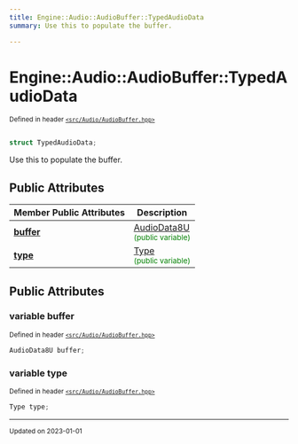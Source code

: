 ```yaml
---
title: Engine::Audio::AudioBuffer::TypedAudioData
summary: Use this to populate the buffer. 

---
```


# Engine::Audio::AudioBuffer::TypedAudioData

<sup>Defined in header [`<src/Audio/AudioBuffer.hpp>`](/files/AudioBuffer_8hpp.md#file-audiobuffer.hpp)</sup>



```cpp

struct TypedAudioData;
```

Use this to populate the buffer. 


## Public Attributes

| Member Public Attributes| Description    |
| -------------- | -------------- |
| **[buffer](/classes/structEngine_1_1Audio_1_1AudioBuffer_1_1TypedAudioData.md#variable-buffer)** | [AudioData8U](/classes/classEngine_1_1Audio_1_1AudioBuffer.md#typedef-audiodata8u)<br> <sup><span style="color:green">(public variable)</span></sup> |
| **[type](/classes/structEngine_1_1Audio_1_1AudioBuffer_1_1TypedAudioData.md#variable-type)** | [Type](/classes/classEngine_1_1Audio_1_1AudioBuffer.md#enum-type)<br> <sup><span style="color:green">(public variable)</span></sup> |





## Public Attributes

### variable buffer

<sup>Defined in header [`<src/Audio/AudioBuffer.hpp>`](/files/AudioBuffer_8hpp.md#file-audiobuffer.hpp)</sup>
```cpp
AudioData8U buffer;
```


### variable type

<sup>Defined in header [`<src/Audio/AudioBuffer.hpp>`](/files/AudioBuffer_8hpp.md#file-audiobuffer.hpp)</sup>
```cpp
Type type;
```


-------------------------------

<sub>Updated on 2023-01-01</sub>